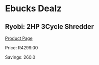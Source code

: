 
# Ebucks Dealz
## Ryobi: 2HP 3Cycle Shredder
[Product Page](https://www.ebucks.com/web/shop/productSelected.do?prodId=316342454&catId=370101825)

Price: R4299.00

Savings: 260.0


	